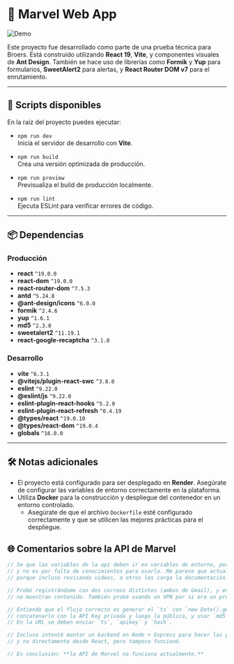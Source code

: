 # 🧪 Marvel Web App

![Demo](https://media4.giphy.com/media/v1.Y2lkPTc5MGI3NjExcHZsODFuMWJxbjJ3bHcwZW9taHZ1dHJrOGM0dWZ5YjM1OG1vNWxoYyZlcD12MV9pbnRlcm5hbF9naWZfYnlfaWQmY3Q9Zw/vBjLa5DQwwxbi/giphy.gif)

Este proyecto fue desarrollado como parte de una prueba técnica para Broers. Está construido utilizando **React 19**, **Vite**, y componentes visuales de **Ant Design**. También se hace uso de librerías como **Formik** y **Yup** para formularios, **SweetAlert2** para alertas, y **React Router DOM v7** para el enrutamiento.

---

## 🚀 Scripts disponibles

En la raíz del proyecto puedes ejecutar:

- `npm run dev`  
  Inicia el servidor de desarrollo con **Vite**.

- `npm run build`  
  Crea una versión optimizada de producción.

- `npm run preview`  
  Previsualiza el build de producción localmente.

- `npm run lint`  
  Ejecuta ESLint para verificar errores de código.

---

## 📦 Dependencias

### Producción

- **react** `^19.0.0`
- **react-dom** `^19.0.0`
- **react-router-dom** `^7.5.3`
- **antd** `^5.24.8`
- **@ant-design/icons** `^6.0.0`
- **formik** `^2.4.6`
- **yup** `^1.6.1`
- **md5** `^2.3.0`
- **sweetalert2** `^11.19.1`
- **react-google-recaptcha** `^3.1.0`

### Desarrollo

- **vite** `^6.3.1`
- **@vitejs/plugin-react-swc** `^3.8.0`
- **eslint** `^9.22.0`
- **@eslint/js** `^9.22.0`
- **eslint-plugin-react-hooks** `^5.2.0`
- **eslint-plugin-react-refresh** `^0.4.19`
- **@types/react** `^19.0.10`
- **@types/react-dom** `^19.0.4`
- **globals** `^16.0.0`

---

## 🛠️ Notas adicionales

- El proyecto está configurado para ser desplegado en **Render**. Asegúrate de configurar las variables de entorno correctamente en la plataforma.
- Utiliza **Docker** para la construcción y despliegue del contenedor en un entorno controlado.
  - Asegúrate de que el archivo `Dockerfile` esté configurado correctamente y que se utilicen las mejores prácticas para el despliegue.



## 🌐 Comentarios sobre la API de Marvel

```js
// Se que las variables de la api deben ir en variables de entorno, pero como la API MARVEL nunca me funcionó,
// y no es por falta de conocimientos para usarla. Me parece que actualmente está fuera de servicio,
// porque incluso revisando videos, a otros les carga la documentación completa, pero a mí ni eso.

// Probé registrándome con dos correos distintos (ambos de Gmail), y en la misma web algunas páginas están rotas,
// no muestran contenido. También probé usando un VPN por si era un problema regional, pero sin éxito.

// Entiendo que el flujo correcto es generar el `ts` con `new Date().getTime()`,
// concatenarlo con la API Key privada y luego la pública, y usar `md5` para generar el hash.
// En la URL se deben enviar `ts`, `apikey` y `hash`.

// Incluso intenté montar un backend en Node + Express para hacer las peticiones desde el servidor,
// y no directamente desde React, pero tampoco funcionó.

// En conclusión: **la API de Marvel no funciona actualmente.**
